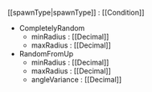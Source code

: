 [[spawnType|spawnType]] : [[Condition]]
   * CompletelyRandom
     * minRadius : [[Decimal]]
     * maxRadius : [[Decimal]]
   * RandomFromUp
     * minRadius : [[Decimal]]
     * maxRadius : [[Decimal]]
     * angleVariance : [[Decimal]]
